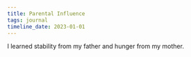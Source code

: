 ```yaml
---
title: Parental Influence
tags: journal
timeline_date: 2023-01-01
---
```

I learned stability from my father and hunger from my mother.